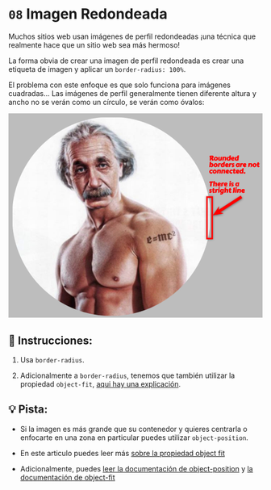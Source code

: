 # `08` Imagen Redondeada

Muchos sitios web usan imágenes de perfil redondeadas ¡una técnica que realmente hace que un sitio web sea más hermoso!

La forma obvia de crear una imagen de perfil redondeada es crear una etiqueta de imagen y aplicar un `border-radius: 100%`. 

El problema con este enfoque es que solo funciona para imágenes cuadradas... Las imágenes de perfil generalmente tienen diferente altura y ancho no se verán como un círculo, se verán como óvalos:

![Example Image](../../.learn/assets/08-1.png?raw=true)

## 📝 Instrucciones:

1. Usa `border-radius`.

2.  Adicionalmente a `border-radius`, tenemos que también utilizar la propiedad `object-fit`, [aqui hay una explicación](https://fvsch.com/object-fit-decoration).

## 💡 Pista:

+ Si la imagen es más grande que su contenedor y quieres centrarla o enfocarte en una zona en particular puedes utilizar `object-position`.

+ En este articulo puedes leer más [sobre la propiedad object fit](https://css-tricks.com/on-object-fit-and-object-position/)

+ Adicionalmente, puedes [leer la documentación de object-position](https://developer.mozilla.org/en-US/docs/Web/CSS/object-position) y [la documentación de object-fit](https://developer.mozilla.org/en-US/docs/Web/CSS/object-fit)
